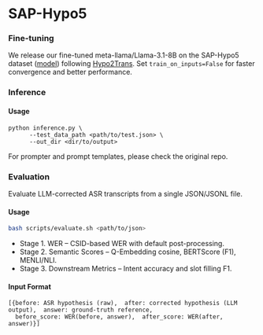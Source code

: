 # SAP-Hypo5

### Fine-tuning
We release our fine-tuned meta-llama/Llama-3.1-8B on the SAP-Hypo5 dataset ([model](https://huggingface.co/xiuwenz2/Llama-3.1-8B-ft-SAP-Hypo5)) following [Hypo2Trans](https://github.com/Hypotheses-Paradise/Hypo2Trans). Set ```train_on_inputs=False``` for faster convergence and better performance.

### Inference
#### Usage
```
python inference.py \
      --test_data_path <path/to/test.json> \
      --out_dir <dir/to/output>
```
For prompter and prompt templates, please check the original repo.

### Evaluation
Evaluate LLM-corrected ASR transcripts from a single JSON/JSONL file.

#### Usage
```bash
bash scripts/evaluate.sh <path/to/json>
```

- Stage 1. WER – CSID-based WER with default post-processing.
- Stage 2. Semantic Scores – Q-Embedding cosine, BERTScore (F1), MENLI/NLI.
- Stage 3. Downstream Metrics – Intent accuracy and slot filling F1.

#### Input Format
```
[{before: ASR hypothesis (raw),  after: corrected hypothesis (LLM output),  answer: ground-truth reference,
  before_score: WER(before, answer),  after_score: WER(after, answer)}]
```
